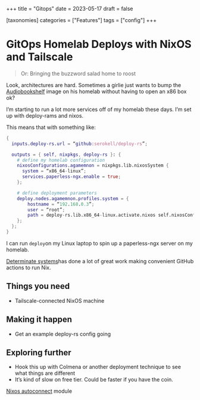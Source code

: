 +++
title = "Gitops"
date = 2023-05-17
draft = false

[taxonomies]
categories = ["Features"]
tags = ["config"]
+++

# GitOps Homelab Deploys with NixOS and Tailscale
> Or: Bringing the buzzword salad home to roost

Look, architectures are hard. Sometimes a girlie just wants to bump the [Audiobookshelf](https://audiobookshelf.org) image on his homelab without having to open an x86 box ok?

I’m starting to run a lot more services off of my homelab these days. I’m set up with deploy-rams and nixos. 

This means that with something like:

```nix
{
  inputs.deploy-rs.url = “github:serokell/deploy-rs”;

  outputs = { self, nixpkgs, deploy-rs }: {
    # define my homelab configuration
    nixosConfigurations.agamemnon = nixpkgs.lib.nixosSystem {
      system = “x86_64-linux”;
      services.paperless-ngx.enable = true;
    };

    # define deployment parameters
    deploy.nodes.agamemnon.profiles.system = {
        hostname = “192.168.0.3”;
        user = “root”;
        path = deploy-rs.lib.x86_64-linux.activate.nixos self.nixosConfigurations.some-random-system;
    };
  };
}
```

I can run `deploy`on my Linux laptop to spin up a paperless-ngx server on my homelab. 

[Determinate systems](https://determinate.systems)has done a lot of great work making convenient GitHub actions to run Nix. 

## Things you need
* Tailscale-connected NixOS machine

## Making it happen
* Get an example deploy-rs config going

## Exploring further
* Hook this up with Colmena or another deployment technique to see what things are different
* It’s kind of slow on free tier. Could be faster if you have the coin. 


[Nixos autoconnect](https://tailscale.com/kb/1096/nixos-minecraft/) module
